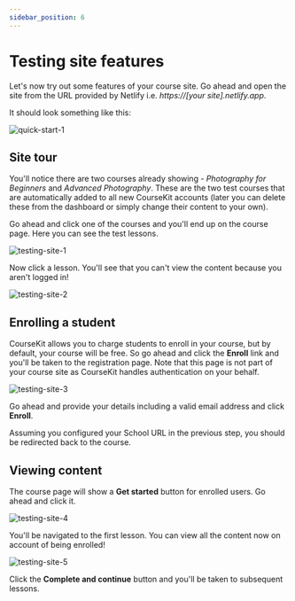 ```yaml
---
sidebar_position: 6
---
```


# Testing site features

Let's now try out some features of your course site. Go ahead and open the site from the URL provided by Netlify i.e. *https://[your site].netlify.app*.

It should look something like this:

![quick-start-1](/img/quick-start-1.png)

## Site tour

You'll notice there are two courses already showing - *Photography for Beginners* and *Advanced Photography*. These are the two test courses that are automatically added to all new CourseKit accounts (later you can delete these from the dashboard or simply change their content to your own).

Go ahead and click one of the courses and you'll end up on the course page. Here you can see the test lessons.

![testing-site-1](/img/testing-site-1.png)

Now click a lesson. You'll see that you can't view the content because you aren't logged in!

![testing-site-2](/img/testing-site-2.png)

## Enrolling a student

CourseKit allows you to charge students to enroll in your course, but by default, your course will be free. So go ahead and click the **Enroll** link and you'll be taken to the registration page. Note that this page is not part of your course site as CourseKit handles authentication on your behalf.

![testing-site-3](/img/testing-site-3.png)

Go ahead and provide your details including a valid email address and click **Enroll**.

Assuming you configured your School URL in the previous step, you should be redirected back to the course.

## Viewing content

The course page will show a **Get started** button for enrolled users. Go ahead and click it.

![testing-site-4](/img/testing-site-4.png)

You'll be navigated to the first lesson. You can view all the content now on account of being enrolled!

![testing-site-5](/img/testing-site-5.png)

Click the **Complete and continue** button and you'll be taken to subsequent lessons.
